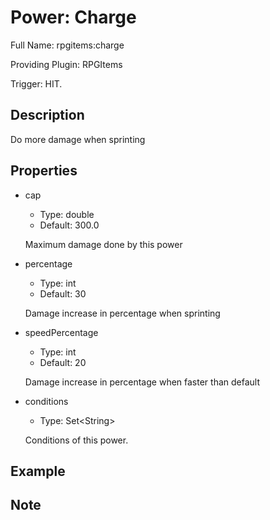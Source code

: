 # Power: Charge

<!-- This file is generated ingame by `/rpgitem gen-wiki`. -->
<!-- Please only edit between "beginCustomXXXX" and "endCustomXXXX".  -->
<!-- If you want to edit description of this power or property, -->
<!-- please edit corresponding section in "resources/lang/en_US.yml" -->

Full Name: rpgitems:charge

Providing Plugin: RPGItems

Trigger: HIT.

<!-- beginCustomHeader -->
<!-- endCustomHeader -->

## Description

Do more damage when sprinting
<!-- beginCustomDescription -->
<!-- endCustomDescription -->

## Properties

* cap

  * Type: double
  * Default: 300.0

  Maximum damage done by this power

* percentage

  * Type: int
  * Default: 30

  Damage increase in percentage when sprinting

* speedPercentage

  * Type: int
  * Default: 20

  Damage increase in percentage when faster than default

* conditions

  * Type: Set&lt;String&gt;

  Conditions of this power.

<!-- beginCustomProperties -->
<!-- endCustomProperties -->

## Example

<!-- beginCustomExample -->
<!-- endCustomExample -->

## Note

<!-- beginCustomNote -->
<!-- endCustomNote -->